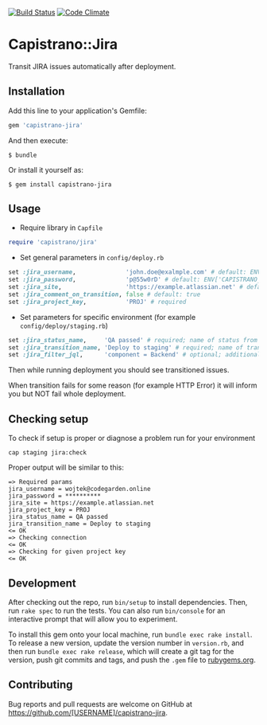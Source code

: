 [![Build Status](https://travis-ci.org/wojw5/capistrano-jira.svg?branch=master)](https://travis-ci.org/wojw5/capistrano-jira)
[![Code Climate](https://codeclimate.com/github/wojw5/capistrano-jira/badges/gpa.svg)](https://codeclimate.com/github/wojw5/capistrano-jira)
# Capistrano::Jira

Transit JIRA issues automatically after deployment.

## Installation

Add this line to your application's Gemfile:

```ruby
gem 'capistrano-jira'
```

And then execute:

    $ bundle

Or install it yourself as:

    $ gem install capistrano-jira

## Usage

- Require library in `Capfile`
```ruby
require 'capistrano/jira'
```

- Set general parameters in `config/deploy.rb`
```ruby
set :jira_username,              'john.doe@exalmple.com' # default: ENV['CAPISTRANO_JIRA_USERNAME']
set :jira_password,              'p@55w0rD' # default: ENV['CAPISTRANO_JIRA_PASSWORD']
set :jira_site,                  'https://example.atlassian.net' # default: ENV['CAPISTRANO_JIRA_SITE']
set :jira_comment_on_transition, false # default: true
set :jira_project_key,           'PROJ' # required
```

- Set parameters for specific environment (for example `config/deploy/staging.rb`)
```ruby
set :jira_status_name,     'QA passed' # required; name of status from which issues should be transited
set :jira_transition_name, 'Deploy to staging' # required; name of transition that should be executed
set :jira_filter_jql,      'component = Backend' # optional; additional JQL filter to scope issues
```

Then while running deployment you should see transitioned issues.

When transition fails for some reason (for example HTTP Error) it will inform you but NOT fail whole deployment.

## Checking setup

To check if setup is proper or diagnose a problem run for your environment
```
cap staging jira:check
```

Proper output will be similar to this:
```
=> Required params
jira_username = wojtek@codegarden.online
jira_password = **********
jira_site = https://example.atlassian.net
jira_project_key = PROJ
jira_status_name = QA passed
jira_transition_name = Deploy to staging
<= OK
=> Checking connection
<= OK
=> Checking for given project key
<= OK
```
## Development

After checking out the repo, run `bin/setup` to install dependencies. Then, run `rake spec` to run the tests. You can also run `bin/console` for an interactive prompt that will allow you to experiment.

To install this gem onto your local machine, run `bundle exec rake install`. To release a new version, update the version number in `version.rb`, and then run `bundle exec rake release`, which will create a git tag for the version, push git commits and tags, and push the `.gem` file to [rubygems.org](https://rubygems.org).

## Contributing

Bug reports and pull requests are welcome on GitHub at https://github.com/[USERNAME]/capistrano-jira.
